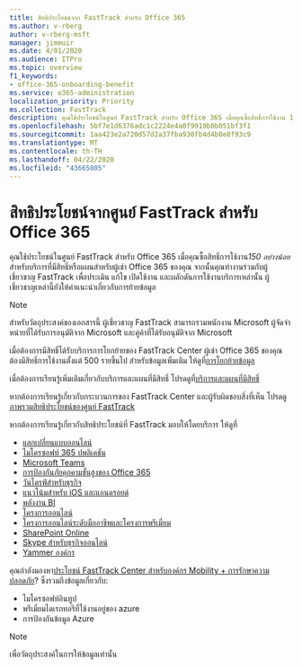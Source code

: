 ```yaml
---
title: สิทธิประโยชน์จาก FastTrack สำหรับ Office 365
ms.author: v-rberg
author: v-rberg-msft
manager: jimmuir
ms.date: 4/01/2020
ms.audience: ITPro
ms.topic: overview
f1_keywords:
- office-365-onboarding-benefit
ms.service: o365-administration
localization_priority: Priority
ms.collection: FastTrack
description: คุณใช้ประโยชน์ในศูนย์ FastTrack สําหรับ Office 365 เมื่อคุณซื้อสิทธิ์การใช้งาน 150 อย่างน้อยสําหรับบริการที่มีสิทธิ์หรือแผนสําหรับผู้เช่า Office 365 ของคุณ จากนั้นคุณทํางานร่วมกับผู้เชี่ยวชาญ FastTrack เพื่อประเมิน แก้ไข เปิดใช้งาน และผลักดันการใช้งานบริการเหล่านั้น ผู้เชี่ยวชาญเหล่านี้ยังให้คําแนะนําเกี่ยวกับการย้ายข้อมูล
ms.openlocfilehash: 5bf7e1d6376adc1c2224e4a0f9919b0b051bf3f1
ms.sourcegitcommit: 1aa423e2a720d57d2a37fba930fb4d4b0e8f93c9
ms.translationtype: MT
ms.contentlocale: th-TH
ms.lasthandoff: 04/22/2020
ms.locfileid: "43665805"
---
```

# <a name="fasttrack-center-benefit-for-office-365"></a>สิทธิประโยชน์จากศูนย์ FastTrack สำหรับ Office 365

คุณใช้ประโยชน์ในศูนย์ FastTrack สําหรับ Office 365 เมื่อคุณซื้อสิทธิ์การใช้งาน*150 อย่างน้อย*สําหรับบริการที่มีสิทธิ์หรือแผนสําหรับผู้เช่า Office 365 ของคุณ จากนั้นคุณทํางานร่วมกับผู้เชี่ยวชาญ FastTrack เพื่อประเมิน แก้ไข เปิดใช้งาน และผลักดันการใช้งานบริการเหล่านั้น ผู้เชี่ยวชาญเหล่านี้ยังให้คําแนะนําเกี่ยวกับการย้ายข้อมูล 
  
> [!NOTE]
> สําหรับวัตถุประสงค์ของเอกสารนี้ ผู้เชี่ยวชาญ FastTrack สามารถรวมพนักงาน Microsoft ผู้จัดจําหน่ายที่ได้รับการอนุมัติจาก Microsoft และคู่ค้าที่ได้รับอนุมัติจาก Microsoft 
  
เมื่อต้องการมีสิทธิ์ได้รับบริการการโยกย้ายของ FastTrack Center ผู้เช่า Office 365 ของคุณต้องมีสิทธิ์การใช้งานตั้งแต่ 500 รายขึ้นไป สําหรับข้อมูลเพิ่มเติม ให้ดูที่[การโยกย้ายข้อมูล](O365-data-migration.md)
  
เมื่อต้องการเรียนรู้เพิ่มเติมเกี่ยวกับบริการและแผนที่มีสิทธิ์ โปรดดูที่[บริการและแผนที่มีสิทธิ์](M365-eligible-services-and-plans.md)
  
หากต้องการเรียนรู้เกี่ยวกับกระบวนการของ FastTrack Center และผู้รับผิดชอบสิ่งที่เห็น โปรดดู[ภาพรวมสิทธิประโยชน์ของศูนย์ FastTrack](O365-fasttrack-benefit-overview.md)

หากต้องการเรียนรู้เกี่ยวกับสิทธิประโยชน์ที่ FastTrack มอบให้โดยบริการ ให้ดูที่

- [แลกเปลี่ยนแบบออนไลน์](O365-fasttrack-responsibilities.md#exchange-online)
- [ไมโครซอฟท์ 365 ปพลิเคชัน](O365-fasttrack-responsibilities.md#microsoft-365-apps)
- [Microsoft Teams](O365-fasttrack-responsibilities.md#microsoft-teams)
- [การป้องกันภัยคุกคามขั้นสูงของ Office 365](O365-fasttrack-responsibilities.md#office-365-advanced-threat-protection)
- [วันไดรฟ์สําหรับธุรกิจ](O365-fasttrack-responsibilities.md#onedrive-for-business)
- [แนวโน้มสําหรับ iOS และแอนดรอยด์](O365-fasttrack-responsibilities.md#outlook-for-ios-and-android)
- [พลังงาน BI](O365-fasttrack-responsibilities.md#power-bi)
- [โครงการออนไลน์](O365-fasttrack-responsibilities.md#project-online)
- [โครงการออนไลน์ระดับมืออาชีพและโครงการพรีเมี่ยม](O365-fasttrack-responsibilities.md#project-online-professional-and-project-online-premium)
- [SharePoint Online](O365-fasttrack-responsibilities.md#sharepoint-online)
- [Skype สําหรับธุรกิจออนไลน์](O365-fasttrack-responsibilities.md#skype-for-business-online)
- [Yammer องค์กร](O365-fasttrack-responsibilities.md#yammer-enterprise)
  
คุณกําลังมองหา[ประโยชน์ FastTrack Center สําหรับองค์กร Mobility + การรักษาความปลอดภัย](EMS-fasttrack-benefit-for-EMS.md)? ซึ่งรวมถึงข้อมูลเกี่ยวกับ:
  
- ไมโครซอฟท์อินทูป
- พรีเมี่ยมไดเรกทอรีที่ใช้งานอยู่ของ azure 
- การป้องกันข้อมูล Azure
    
> [!NOTE]
> เพื่อวัตถุประสงค์ในการให้ข้อมูลเท่านั้น 

